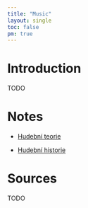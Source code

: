 ```yaml
---
title: "Music"
layout: single
toc: false
pm: true
---
```

# Introduction

TODO

# Notes
<div id="menu">
    <section id="menu-section">

- [Hudební teorie](/notes/research/music/music-theory/)
- [Hudební historie](/notes/research/music/music-history/)
    
    </section>
</div>

# Sources

TODO